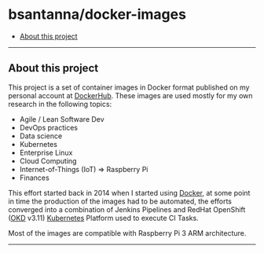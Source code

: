 # bsantanna/docker-images

  - [About this project](#about-this-project)

---

## About this project

This project is a set of container images in Docker format published on my personal account at 
[DockerHub](https://hub.docker.com/u/bsantanna). These images are used mostly for my own research in the following 
topics:
 
 * Agile / Lean Software Dev 
 * DevOps practices
 * Data science
 * Kubernetes
 * Enterprise Linux
 * Cloud Computing
 * Internet-of-Things (IoT) => Raspberry Pi
 * Finances
 
This effort started back in 2014 when I started using [Docker](https://www.docker.com), at some point in time 
the production of the images had to be automated, the efforts converged into a combination of Jenkins Pipelines and 
RedHat OpenShift ([OKD](https://www.okd.io/) v3.11) [Kubernetes](https://kubernetes.io/) Platform used to execute CI
Tasks.

Most of the images are compatible with Raspberry Pi 3 ARM architecture. 


---
